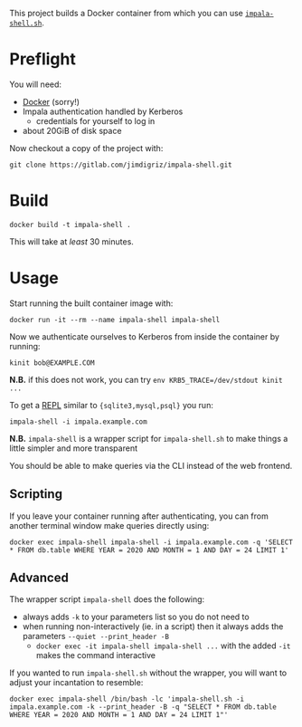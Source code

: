 This project builds a Docker container from which you can use [`impala-shell.sh`](https://impala.apache.org/docs/build/html/topics/impala_impala_shell.html).

# Preflight

You will need:

 * [Docker](https://docs.docker.com/install/) (sorry!)
 * Impala authentication handled by Kerberos
     * credentials for yourself to log in
 * about 20GiB of disk space

Now checkout a copy of the project with:

    git clone https://gitlab.com/jimdigriz/impala-shell.git

# Build

    docker build -t impala-shell .

This will take at *least* 30 minutes.

# Usage

Start running the built container image with:

    docker run -it --rm --name impala-shell impala-shell

Now we authenticate ourselves to Kerberos from inside the container by running:

    kinit bob@EXAMPLE.COM

**N.B.** if this does not work, you can try `env KRB5_TRACE=/dev/stdout kinit ...`

To get a [REPL](https://en.wikipedia.org/wiki/Read%E2%80%93eval%E2%80%93print_loop) similar to `{sqlite3,mysql,psql}` you run:

    impala-shell -i impala.example.com

**N.B.** `impala-shell` is a wrapper script for `impala-shell.sh` to make things a little simpler and more transparent

You should be able to make queries via the CLI instead of the web frontend.

## Scripting

If you leave your container running after authenticating, you can from another terminal window make queries directly using:

    docker exec impala-shell impala-shell -i impala.example.com -q 'SELECT * FROM db.table WHERE YEAR = 2020 AND MONTH = 1 AND DAY = 24 LIMIT 1'

## Advanced

The wrapper script `impala-shell` does the following:

 * always adds `-k` to your parameters list so you do not need to
 * when running non-interactively (ie. in a script) then it always adds the parameters `--quiet --print_header -B`
     * `docker exec -it impala-shell impala-shell ...` with the added `-it` makes the command interactive

If you wanted to run `impala-shell.sh` without the wrapper, you will want to adjust your incantation to resemble:

    docker exec impala-shell /bin/bash -lc 'impala-shell.sh -i impala.example.com -k --print_header -B -q "SELECT * FROM db.table WHERE YEAR = 2020 AND MONTH = 1 AND DAY = 24 LIMIT 1"'
